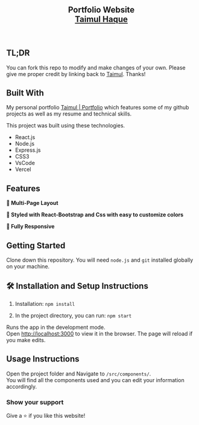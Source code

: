 <h2 align="center">
  Portfolio Website <br/>
  <a href="https://taimul-portfolio.web.app/" target="_blank">Taimul Haque</a>
</h2>

<br/>

## TL;DR

You can fork this repo to modify and make changes of your own. Please give me proper credit by linking back to [Taimul](https://github.com/taimul). Thanks!

## Built With

My personal portfolio <a href="https://taimul-portfolio.web.app/" target="_blank">Taimul | Portfolio</a> which features some of my github projects as well as my resume and technical skills.<br/>

This project was built using these technologies.

- React.js
- Node.js
- Express.js
- CSS3
- VsCode
- Vercel

## Features

**📖 Multi-Page Layout**

**🎨 Styled with React-Bootstrap and Css with easy to customize colors**

**📱 Fully Responsive**

## Getting Started

Clone down this repository. You will need `node.js` and `git` installed globally on your machine.

## 🛠 Installation and Setup Instructions

1. Installation: `npm install`

2. In the project directory, you can run: `npm start`

Runs the app in the development mode.\
Open [http://localhost:3000](http://localhost:3000) to view it in the browser.
The page will reload if you make edits.

## Usage Instructions

Open the project folder and Navigate to `/src/components/`. <br/>
You will find all the components used and you can edit your information accordingly.

### Show your support

Give a ⭐ if you like this website!
